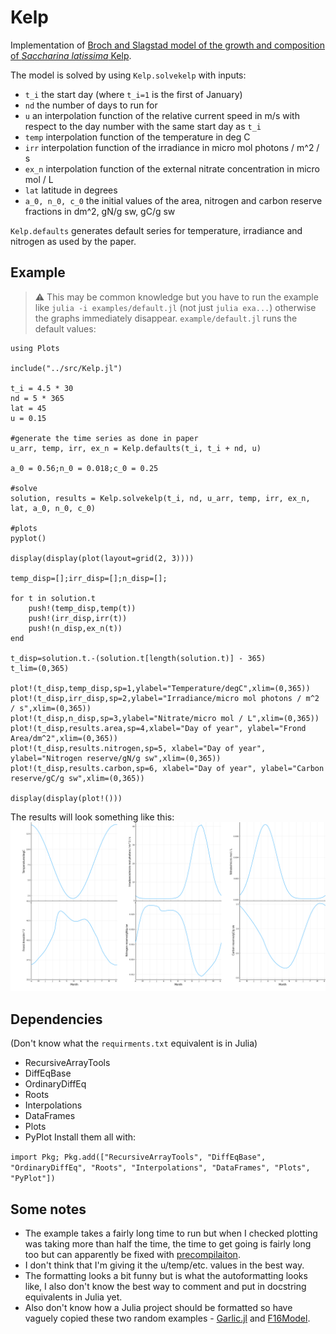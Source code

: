 # Kelp

Implementation of [Broch and Slagstad model of the growth and composition of _Saccharina latissima_  Kelp](https://link.springer.com/article/10.1007/s10811-011-9695-y).

The model is solved by using `Kelp.solvekelp` with inputs:
- `t_i` the start day (where `t_i=1` is the first of January)
- `nd` the number of days to run for
- `u` an interpolation function of the relative current speed in m/s with respect to the day number with the same start day as `t_i`
- `temp` interpolation function of the temperature in deg C
- `irr` interpolation function of the irradiance in micro mol photons / m^2 / s
- `ex_n` interpolation function of the external nitrate concentration in micro mol / L
- `lat` latitude in degrees
- `a_0, n_0, c_0` the initial values of the area, nitrogen and carbon reserve fractions in dm^2, gN/g sw, gC/g sw

`Kelp.defaults` generates default series for temperature, irradiance and nitrogen as used by the paper.

## Example
> :warning: This may be common knowledge but you have to run the example like `julia -i examples/default.jl` (not just `julia exa...`) otherwise the graphs immediately disappear.
`example/default.jl` runs the default values:
```
using Plots

include("../src/Kelp.jl")

t_i = 4.5 * 30
nd = 5 * 365
lat = 45
u = 0.15

#generate the time series as done in paper
u_arr, temp, irr, ex_n = Kelp.defaults(t_i, t_i + nd, u)

a_0 = 0.56;n_0 = 0.018;c_0 = 0.25

#solve
solution, results = Kelp.solvekelp(t_i, nd, u_arr, temp, irr, ex_n, lat, a_0, n_0, c_0)

#plots
pyplot()

display(display(plot(layout=grid(2, 3))))

temp_disp=[];irr_disp=[];n_disp=[];

for t in solution.t
    push!(temp_disp,temp(t))
    push!(irr_disp,irr(t))
    push!(n_disp,ex_n(t))
end

t_disp=solution.t.-(solution.t[length(solution.t)] - 365)
t_lim=(0,365)

plot!(t_disp,temp_disp,sp=1,ylabel="Temperature/degC",xlim=(0,365))
plot!(t_disp,irr_disp,sp=2,ylabel="Irradiance/micro mol photons / m^2 / s",xlim=(0,365))
plot!(t_disp,n_disp,sp=3,ylabel="Nitrate/micro mol / L",xlim=(0,365))
plot!(t_disp,results.area,sp=4,xlabel="Day of year", ylabel="Frond Area/dm^2",xlim=(0,365))
plot!(t_disp,results.nitrogen,sp=5, xlabel="Day of year", ylabel="Nitrogen reserve/gN/g sw",xlim=(0,365))
plot!(t_disp,results.carbon,sp=6, xlabel="Day of year", ylabel="Carbon reserve/gC/g sw",xlim=(0,365))

display(display(plot!()))
```
The results will look something like this:
![A grid of graphs showing the variation of various parameters across the year, temperature behaves sinusoidally and the irradiance and nitrate concentration have spikes. The Frond area, nitrogen reserve and carbon reserve are also shown.](default.png)

## Dependencies
(Don't know what the `requirments.txt` equivalent is in Julia)
- RecursiveArrayTools
- DiffEqBase
- OrdinaryDiffEq
- Roots
- Interpolations
- DataFrames
- Plots
- PyPlot
Install them all with:

`import Pkg; Pkg.add(["RecursiveArrayTools", "DiffEqBase", "OrdinaryDiffEq", "Roots", "Interpolations", "DataFrames", "Plots", "PyPlot"])`

## Some notes
- The example takes a fairly long time to run but when I checked plotting was taking more than half the time, the time to get going is fairly long too but can apparently be fixed with [precompilaiton](https://julialang.org/blog/2021/01/precompile_tutorial/).
- I don't think that I'm giving it the u/temp/etc. values in the best way.
- The formatting looks a bit funny but is what the autoformatting looks like, I also don't know the best way to comment and put in docstring equivalents in Julia yet.
- Also don't know how a Julia project should be formatted so have vaguely copied these two random examples - [Garlic.jl](https://github.com/cropbox/Garlic.jl) and [F16Model](https://github.com/isrlab/F16Model.jl).
